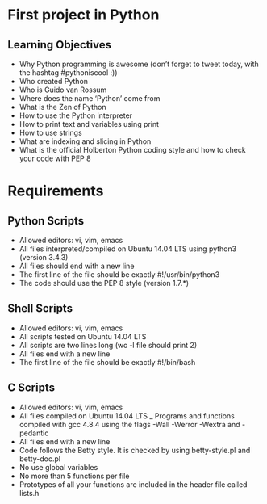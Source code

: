 # First project in Python

## Learning Objectives

- Why Python programming is awesome (don’t forget to tweet today, with the hashtag #pythoniscool :))
- Who created Python
- Who is Guido van Rossum
- Where does the name ‘Python’ come from
- What is the Zen of Python
- How to use the Python interpreter
- How to print text and variables using print
- How to use strings
- What are indexing and slicing in Python
- What is the official Holberton Python coding style and how to check your code with PEP 8

# Requirements

## Python Scripts

- Allowed editors: vi, vim, emacs
- All files interpreted/compiled on Ubuntu 14.04 LTS using python3 (version 3.4.3)
- All files should end with a new line
- The first line of the file should be exactly #!/usr/bin/python3
- The code should use the PEP 8 style (version 1.7.*)

## Shell Scripts

- Allowed editors: vi, vim, emacs
- All scripts tested on Ubuntu 14.04 LTS
- All scripts are two lines long (wc -l file should print 2)
- All files end with a new line
- The first line of the file should be exactly #!/bin/bash

## C Scripts

- Allowed editors: vi, vim, emacs
- All files compiled on Ubuntu 14.04 LTS
_ Programs and functions compiled with gcc 4.8.4 using the flags -Wall -Werror -Wextra and -pedantic
- All files end with a new line
- Code follows  the Betty style. It is checked by using betty-style.pl and betty-doc.pl
- No use global variables
- No more than 5 functions per file
- Prototypes of all your functions are included in the header file called lists.h
